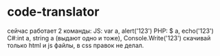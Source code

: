 # code-translator
сейчас работает 2 команды:
JS: var a, alert('123')
PHP: $ a, echo('123')
C#:int a, string a (выдают одно и тоже), Console.Write('123')
скачивай только html и js файлы, в css правок не делал. 
